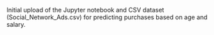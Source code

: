 Initial upload of the Jupyter notebook and CSV dataset (Social_Network_Ads.csv) for predicting purchases based on age and salary.
